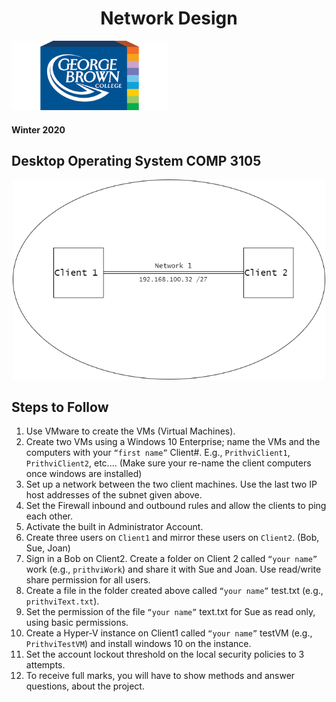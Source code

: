 <h1 align="center">Network Design</h1>

<img src="src/gbc_logo.png" width="250">

<h4>Winter 2020</h4>

## Desktop Operating System COMP 3105

<p align="center">
<img src="src/Comp3105.png" width="500">
</p>

<h2>Steps to Follow</h2>

1. Use VMware to create the VMs (Virtual Machines).
1. Create two VMs using a Windows 10 Enterprise; name the VMs and the computers with your `“first name”` Client#. E.g., `PrithviClient1`, `PrithviClient2`, etc.… (Make sure your re-name the client computers once windows are installed)
1. Set up a network between the two client machines. Use the last two IP host addresses of the subnet given above.
1. Set the Firewall inbound and outbound rules and allow the clients to ping each other.
1. Activate the built in Administrator Account.
1. Create three users on `Client1` and mirror these users on `Client2`. (Bob, Sue, Joan)
1. Sign in a Bob on Client2. Create a folder on Client 2 called `“your name”` work (e.g., `prithviWork`) and share it with Sue and Joan. Use read/write share permission for all users.
1. Create a file in the folder created above called `“your name”` test.txt (e.g., `prithviText.txt`).
1. Set the permission of the file `“your name”` text.txt for Sue as read only, using basic permissions.
1. Create a Hyper-V instance on Client1 called `“your name”` testVM (e.g., `PrithviTestVM`) and install windows 10 on the instance.
1. Set the account lockout threshold on the local security policies to 3 attempts.
1. To receive full marks, you will have to show methods and answer questions, about the project.
